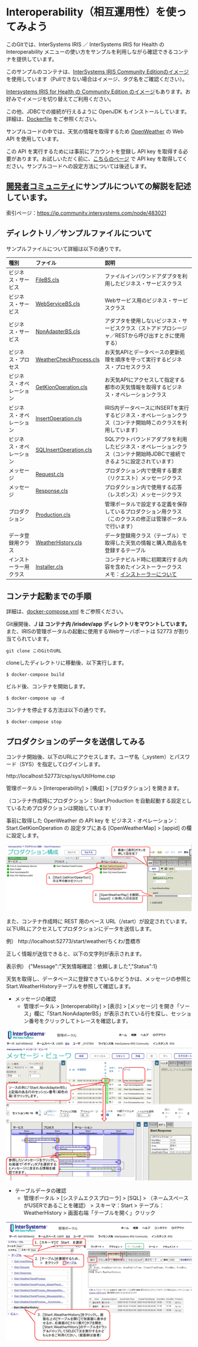 # Interoperability（相互運用性）を使ってみよう
このGitでは、InterSystems IRIS ／ InterSystems IRIS for Health の Interoperability メニューの使い方をサンプルを利用しながら確認できるコンテナを提供しています。

このサンプルのコンテナは、[InterSystems IRIS Community Editionのイメージ](https://hub.docker.com/_/intersystems-iris-data-platform)を使用しています（Pullできない場合はイメージ、タグ名をご確認ください）。

[Intersystems IRIS for Health の Community Edition のイメージ](https://hub.docker.com/_/intersystems-iris-for-health)もあります。お好みでイメージを切り替えてご利用ください。

この他、JDBCでの接続が行えるように OpenJDK もインストールしています。
詳細は、[Dockerfile](./Dockerfile) をご参照ください。

サンプルコードの中では、天気の情報を取得するため [OpenWeather](https://openweathermap.org/current) の Web API を使用しています。

この API を実行するためには事前にアカウントを登録し API key を取得する必要があります。お試しいただく前に、[こちらのページ](https://home.openweathermap.org/api_keys) で API key を取得してください。サンプルコードへの設定方法については後述します。


## [開発者コミュニティ](https://jp.community.intersystems.com)にサンプルについての解説を記述しています。
索引ページ：https://jp.community.intersystems.com/node/483021



## ディレクトリ／サンプルファイルについて
サンプルファイルについて詳細は以下の通りです。

|種別|ファイル|説明|
|:--|:--|:--|
|ビジネス・サービス|[FileBS.cls](/src/Start/FileBS.cls)|ファイルインバウンドアダプタを利用したビジネス・サービスクラス|
|ビジネス・サービス|[WebServiceBS.cls](/src/Start/WS/WebServiceBS.cls)|Webサービス用のビジネス・サービスクラス|
|ビジネス・サービス|[NonAdapterBS.cls](/src/Start/NonAdapterBS.cls)|アダプタを使用しないビジネス・サービスクラス（ストアドプロシージャ／RESTから呼び出すときに使用する）|
|ビジネス・プロセス|[WeatherCheckProcess.cls](/src/Start/WeatherCheckProcess.cls)|お天気APIとデータベースの更新処理を順序を守って実行するビジネス・プロセスクラス|
|ビジネス・オペレーション|[GetKionOperation.cls](/src/Start/GetKionOperation.cls)|お天気APIにアクセスして指定する都市の天気情報を取得するビジネス・オペレーションクラス|
|ビジネス・オペレーション|[InsertOperation.cls](/src/Start/InsertOperation.cls)|IRIS内データベースにINSERTを実行するビジネス・オペレーションクラス（コンテナ開始時このクラスを利用しています）|
|ビジネス・オペレーション|[SQLInsertOperation.cls](/src/Start/SQLInsertOperation.cls)|SQLアウトバウンドアダプタを利用したビジネス・オペレーションクラス（コンテナ開始時JDBCで接続できるように設定されています）|
|メッセージ|[Request.cls](/src/Start/Request.cls)|プロダクション内で使用する要求（リクエスト）メッセージクラス|
|メッセージ|[Response.cls](/src/Start/Response.cls)|プロダクション内で使用する応答（レスポンス）メッセージクラス|
|プロダクション|[Production.cls](/src/Start/Production.cls)|管理ポータルで設定する定義を保存しているプロダクション用クラス（このクラスの修正は管理ポータルで行います）|
|データ登録用クラス|[WeatherHistory.cls](/src/Start/WeatherHistory.cls)|データ登録用クラス（テーブル）で取得した天気の情報と購入商品名を登録するテーブル|
|インストーラー用クラス|[Installer.cls](/src/Installer.cls)|コンテナビルド時に初期実行する内容を含めたインストーラークラス　メモ：[インストーラーについて](https://docs.intersystems.com/iris20201/csp/docbookj/DocBook.UI.Page.cls?KEY=GCI_manifest)|


## コンテナ起動までの手順
詳細は、[docker-compose.yml](./docker-compose.yml) をご参照ください。

Git展開後、**./ は コンテナ内 /irisdev/app ディレクトリをマウントしています。**
また、IRISの管理ポータルの起動に使用するWebサーバポートは 52773 が割り当てられています。

```
git clone このGitのURL
```
cloneしたディレクトリに移動後、以下実行します。

```
$ docker-compose build
```
ビルド後、コンテナを開始します。
```
$ docker-compose up -d
```
コンテナを停止する方法は以下の通りです。
```
$ docker-compose stop
```

## プロダクションのデータを送信してみる
コンテナ開始後、以下のURLにアクセスします。ユーザ名（_system）とパスワード（SYS）を指定してログインします。

http://localhost:52773/csp/sys/UtilHome.csp

管理ポータル > [Interoperability] > [構成] > [プロダクション] を開きます。

（コンテナ作成時にプロダクション：Start.Production を自動起動する設定としているためプロダクションは開始しています）

事前に取得した OpenWeather の API key を ビジネス・オペレーション：Start.GetKionOperation の 設定タブにある [OpenWeatherMap] > [appid] の欄に設定します。

![appidの設定](/HowToSetAPPID.gif)

また、コンテナ作成時に REST 用のベース URL（/start）が設定されています。
以下URLにアクセスしてプロダクションにデータを送信します。

例）
http://localhost:52773/start/weather/ちくわ/豊橋市

正しく情報が送信できると、以下の文字列が表示されます。

表示例）
{"Message":"天気情報確認：依頼しました","Status":1}

天気を取得し、データベースに登録できているかどうかは、メッセージの参照とStart.WeatherHistoryテーブルを参照して確認します。


- メッセージの確認
    - 管理ポータル > [Interoperability] > [表示] > [メッセージ] を開き「ソース」欄に「Start.NonAdapterBS」が表示されている行を探し、セッション番号をクリックしてトレースを確認します。

![メッセージの参照](/Message.gif)

- テーブルデータの確認
    - 管理ポータル > [システムエクスプローラ] > [SQL] > （ネームスぺースがUSERであることを確認） > スキーマ：Start > テーブル：WeatherHistory > 画面右端「テーブルを開く」クリック

![テーブルの参照](/Table.gif)